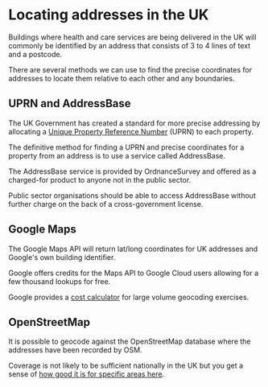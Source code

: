 # Locating addresses in the UK

Buildings where health and care services are being delivered in the UK will commonly be identified by an address that consists of 3 to 4 lines of text and a postcode.

There are several methods we can use to find the precise coordinates for addresses to locate them relative to each other and any boundaries.

## UPRN and AddressBase

The UK Government has created a standard for more precise addressing by allocating a [Unique Property Reference Number](https://www.geoplace.co.uk/addresses-streets/location-data/the-uprn) (UPRN) to each property.

The definitive method for finding a UPRN and precise coordinates for a property from an address is to use a service called AddressBase.

The AddressBase service is provided by OrdnanceSurvey and offered as a charged-for product to anyone not in the public sector.

Public sector organisations should be able to access AddressBase without further charge on the back of a cross-government license.

## Google Maps

The Google Maps API will return lat/long coordinates for UK addresses and Google's own building identifier.

Google offers credits for the Maps API to Google Cloud users allowing for a few thousand lookups for free.

Google provides a [cost calculator](https://mapsplatform.google.com/pricing/) for large volume geocoding exercises.

## OpenStreetMap

It is possible to geocode against the OpenStreetMap database where the addresses have been recorded by OSM.

Coverage is not likely to be sufficient nationally in the UK but you get a sense of [how good it is for specific areas here](https://osm.mathmos.net/addresses/pc-stats/).
